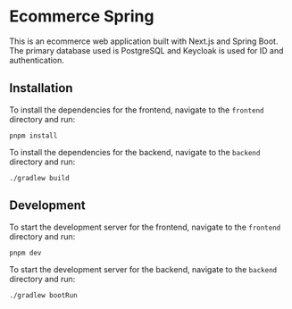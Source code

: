 # Ecommerce Spring

This is an ecommerce web application built with Next.js and Spring Boot. The primary database used is PostgreSQL and Keycloak is used for ID and authentication.

## Installation

To install the dependencies for the frontend, navigate to the `frontend` directory and run:

```
pnpm install
```

To install the dependencies for the backend, navigate to the `backend` directory and run:

```
./gradlew build
```

## Development

To start the development server for the frontend, navigate to the `frontend` directory and run:

```
pnpm dev
```

To start the development server for the backend, navigate to the `backend` directory and run:

```
./gradlew bootRun
```